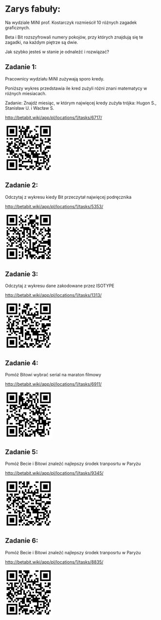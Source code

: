 # Zarys fabuły: 

Na wydziale MiNI prof. Kostarczyk rozmieścił 10 różnych zagadek graficznych. 

Beta i Bit rozszyfrowali numery pokojów, przy których znajdują się te zagadki, na każdym piętrze są dwie.

Jak szybko jesteś w stanie je odnaleźć i rozwiązać?

## Zadanie 1:

Pracownicy wydziału MiNI zużywają sporo kredy. 

Poniższy wykres przedstawia ile kred zużyli różni znani matematycy w różnych miesiacach.

Zadanie: Znajdź miesiąc, w którym najwięcej kredy zużyła trójka: Hugon S., Stanisław U. i Wacław S.

http://betabit.wiki/app/pl/locations/1/tasks/6717/

![](mini6717.png)

## Zadanie 2:

Odczytaj z wykresu kiedy Bit przeczytał najwięcej podręcznika

http://betabit.wiki/app/pl/locations/1/tasks/5353/

![](mini5353.png)

## Zadanie 3:

Odczytaj z wykresu dane zakodowane przez ISOTYPE

http://betabit.wiki/app/pl/locations/1/tasks/1313/

![](mini1313.png)

## Zadanie 4:

Pomóż Bitowi wybrać serial na maraton filmowy

http://betabit.wiki/app/pl/locations/1/tasks/6911/

![](mini6911.png)

## Zadanie 5:

Pomóż Becie i Bitowi znaleźć najlepszy środek tranposrtu w Paryżu

http://betabit.wiki/app/pl/locations/1/tasks/9345/

![](mini9345.png)


## Zadanie 6:

Pomóż Becie i Bitowi znaleźć najlepszy środek tranposrtu w Paryżu

http://betabit.wiki/app/pl/locations/1/tasks/8835/

![](mini8835.png)
